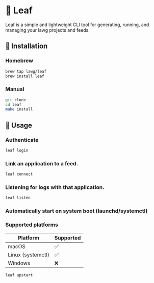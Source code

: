 # 🍃 Leaf

Leaf is a simple and lightweight CLI tool for generating, running, and managing your lawg projects and feeds.

## 🌿 Installation

### Homebrew

```bash
brew tap lawg/leaf
brew install leaf
```

### Manual

```bash
git clone
cd leaf
make install
```

## 🌿 Usage

### Authenticate

```bash
leaf login
```

### Link an application to a feed.

```bash
leaf connect
```

### Listening for logs with that application.

```bash
leaf listen
```

### Automatically start on system boot (launchd/systemctl)

### Supported platforms

| Platform             | Supported |
| -------------------- | --------- |
| macOS                | ✅        |
| Linux (systemctl)    | ✅        |
| Windows              | ❌        |



```bash
leaf upstart
```

